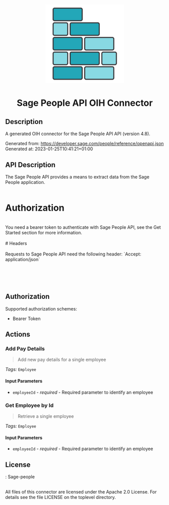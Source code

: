 # <p align="center" width="100%"> <img src="./logo.png" width="250" height="250"> </p>
# <p align="center" width="100%"> Sage People API OIH Connector </p>

## Description

A generated OIH connector for the Sage People API API (version 4.8).

Generated from: https://developer.sage.com/people/reference/openapi.json<br/>
Generated at: 2023-01-25T10:41:21+01:00

## API Description

The Sage People API provides a means to extract data from the Sage People application.<br/>
<br/>
# Authorization<br/>
<br/>
You need a bearer token to authenticate with Sage People API, see the Get Started section for more information.<br/>
<br/>
# Headers<br/>
<br/>
Requests to Sage People API need the following header: `Accept: application/json`<br/>
<br/>
<!-- ReDoc-Inject: <security-definitions> --><br/>
<br/>
&nbsp;<br/>

## Authorization

Supported authorization schemes:
- Bearer Token

## Actions

### Add Pay Details
> Add new pay details for a single employee<br/>

*Tags:* `Employee`

#### Input Parameters
* `employeeId` - _required_ - Required parameter to identify an employee<br/>

### Get Employee by Id
> Retrieve a single employee<br/>

*Tags:* `Employee`

#### Input Parameters
* `employeeId` - _required_ - Required parameter to identify an employee<br/>

## License

: Sage-people<br/>
                    <br/>

All files of this connector are licensed under the Apache 2.0 License. For details
see the file LICENSE on the toplevel directory.
